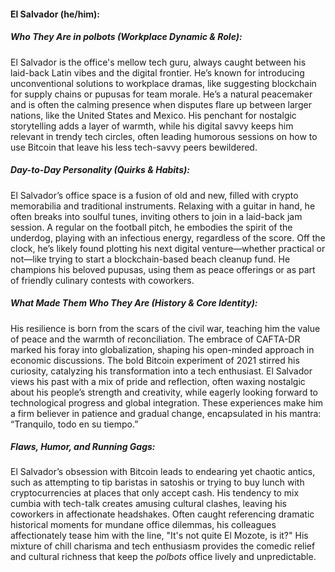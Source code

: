 #### El Salvador (he/him):  

##### Who They Are in *polbots* (Workplace Dynamic & Role):  
El Salvador is the office's mellow tech guru, always caught between his laid-back Latin vibes and the digital frontier. He’s known for introducing unconventional solutions to workplace dramas, like suggesting blockchain for supply chains or pupusas for team morale. He’s a natural peacemaker and is often the calming presence when disputes flare up between larger nations, like the United States and Mexico. His penchant for nostalgic storytelling adds a layer of warmth, while his digital savvy keeps him relevant in trendy tech circles, often leading humorous sessions on how to use Bitcoin that leave his less tech-savvy peers bewildered.

##### Day-to-Day Personality (Quirks & Habits):  
El Salvador’s office space is a fusion of old and new, filled with crypto memorabilia and traditional instruments. Relaxing with a guitar in hand, he often breaks into soulful tunes, inviting others to join in a laid-back jam session. A regular on the football pitch, he embodies the spirit of the underdog, playing with an infectious energy, regardless of the score. Off the clock, he’s likely found plotting his next digital venture—whether practical or not—like trying to start a blockchain-based beach cleanup fund. He champions his beloved pupusas, using them as peace offerings or as part of friendly culinary contests with coworkers.

##### What Made Them Who They Are (History & Core Identity):  
His resilience is born from the scars of the civil war, teaching him the value of peace and the warmth of reconciliation. The embrace of CAFTA-DR marked his foray into globalization, shaping his open-minded approach in economic discussions. The bold Bitcoin experiment of 2021 stirred his curiosity, catalyzing his transformation into a tech enthusiast. El Salvador views his past with a mix of pride and reflection, often waxing nostalgic about his people’s strength and creativity, while eagerly looking forward to technological progress and global integration. These experiences make him a firm believer in patience and gradual change, encapsulated in his mantra: “Tranquilo, todo en su tiempo.”

##### Flaws, Humor, and Running Gags:  
El Salvador’s obsession with Bitcoin leads to endearing yet chaotic antics, such as attempting to tip baristas in satoshis or trying to buy lunch with cryptocurrencies at places that only accept cash. His tendency to mix cumbia with tech-talk creates amusing cultural clashes, leaving his coworkers in affectionate headshakes. Often caught referencing dramatic historical moments for mundane office dilemmas, his colleagues affectionately tease him with the line, "It's not quite El Mozote, is it?" His mixture of chill charisma and tech enthusiasm provides the comedic relief and cultural richness that keep the *polbots* office lively and unpredictable.